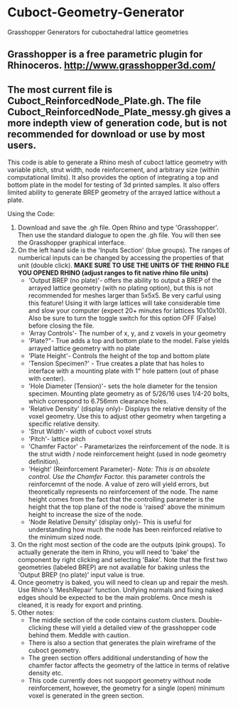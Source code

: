 # Cuboct-Geometry-Generator
Grasshopper Generators for cuboctahedral lattice geometries

Grasshopper is a free parametric plugin for Rhinoceros. http://www.grasshopper3d.com/
--------------
The most current file is Cuboct_ReinforcedNode_Plate.gh. 
The file Cuboct_ReinforcedNode_Plate_messy.gh gives a more indepth view of generation code, but is not recommended for download or use by most users. 
-----------------
This code is able to generate a Rhino mesh of cuboct lattice geometry with variable pitch, strut width, node reinforcement, and arbitrary size (within computational limits). It also provides the option of integrating a top and bottom plate in the model for testing of 3d printed samples. It also offers limited ability to generate BREP geometry of the arrayed lattice without a plate. 

Using the Code:

1. Download and save the .gh file. Open Rhino and type 'Grasshopper'. Then use the standard dialogue to open the .gh file. You will then see the Grasshopper graphical interface. 
2. On the left hand side is the 'Inputs Section' (blue groups). The ranges of numberical inputs can be changed by accessing the properties of that unit (double click). **MAKE SURE TO USE THE UNITS OF THE RHINO FILE YOU OPENED RHINO (adjust ranges to fit native rhino file units)**
    - 'Output BREP (no plate)'- offers the ability to output a BREP of the arrayed lattice geometry (with no plating option), but this is not recommended for meshes larger than 5x5x5. Be very carful using this feature! Using it with large lattices will take considerable time and slow your computer (expect 20+ minutes for lattices 10x10x10). Also be sure to turn the toggle switch for this option OFF (False) before closing the file.
    - 'Array Controls'- The number of x, y, and z voxels in your geometry
    - 'Plate?"- True adds a top and bottom plate to the model. False yields arrayed lattice geometry with no plate
    - 'Plate Height'- Controls the height of the top and bottom plate
    - 'Tension Specimen?' - True creates a plate that has holes to interface with a mounting plate with 1" hole pattern (out of phase with center). 
    - 'Hole Diameter (Tension)'- sets the hole diameter for the tension specimen. Mounting plate geometry as of 5/26/16 uses 1/4-20 bolts, which correspond to 6.756mm clearance holes. 
    - 'Relative Density' (display only)- Displays the relative density of the voxel geometry. Use this  to adjust other geometry when targeting a specific relative density.
    - 'Strut Width'- width of cuboct voxel struts
    - 'Pitch'- lattice pitch
    - 'Chamfer Factor' - Parametarizes the reinforcement of the node. It is the strut width / node reinforcement height (used in node geometry definition). 
    - 'Height' (Reinforcement Parameter)- *Note: This is an obsolete control. Use the Chamfer Factor.* this parameter controls the reinforcemnt of the node. A value of zero will yield errors, but theoretically represents no reinforcement of the node. The name height comes from the fact that the controlling parameter is the height that the top plane of the node is 'raised' above the minimum height to increase the size of the node. 
    - 'Node Relative Density' (display only)- This is useful for understanding how much the node has been reinforced relative to the minimum sized node. 
3. On the right most section of the code are the outputs (pink groups). To actually generate the item in Rhino, you will need to 'bake' the component by right clicking and selecting 'Bake'. Note that the first two geometries (labeled BREP) are not available for baking unless the 'Output BREP (no plate)' input value is true. 
4. Once geometry is baked, you will need to clean up and repair the mesh. Use Rhino's 'MeshRepair' function. Unifying normals and fixing naked edges should be expected to be the main problems. Once mesh is cleaned, it is ready for export and printing.
5. Other notes:
   - The middle section of the code contains custom clusters. Double-clicking these will yield a detailed view of the grasshopper code behind them. Meddle with caution. 
   - There is also a section that generates the plain wireframe of the cuboct geometry. 
   - The green section offers additional understanding of how the chamfer factor affects the geometry of the lattice in terms of relative density etc. 
   - This code currently does not suopport geometry without node reinforcement, however, the geometry for a single (open) minimum voxel is generated in the green section. 


